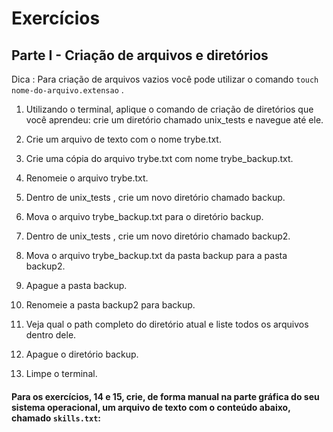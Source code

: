 # Exercícios

## Parte I - Criação de arquivos e diretórios

Dica : Para criação de arquivos vazios você pode utilizar o comando `touch nome-do-arquivo.extensao` .

1. Utilizando o terminal, aplique o comando de criação de diretórios que você aprendeu: crie um diretório chamado unix_tests e navegue até ele.

1. Crie um arquivo de texto com o nome trybe.txt.

1. Crie uma cópia do arquivo trybe.txt com nome trybe_backup.txt.

1. Renomeie o arquivo trybe.txt.

1. Dentro de unix_tests , crie um novo diretório chamado backup.

1. Mova o arquivo trybe_backup.txt para o diretório backup.

1. Dentro de unix_tests , crie um novo diretório chamado backup2.

1. Mova o arquivo trybe_backup.txt da pasta backup para a pasta backup2.

1. Apague a pasta backup.

1. Renomeie a pasta backup2 para backup.

1. Veja qual o path completo do diretório atual e liste todos os arquivos dentro dele.

1. Apague o diretório backup.

1. Limpe o terminal.

#### Para os exercícios, 14 e 15, crie, de forma manual na parte gráfica do seu sistema operacional, um arquivo de texto com o conteúdo abaixo, chamado `skills.txt`:

